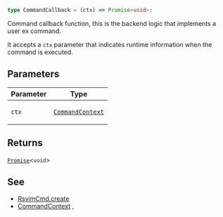 ```ts
type CommandCallback = (ctx) => Promise<void>;
```

Command callback function, this is the backend logic that implements a user ex command.

It accepts a `ctx` parameter that indicates runtime information when the command is executed.

## Parameters

<table>
<thead>
<tr>
<th>Parameter</th>
<th>Type</th>
</tr>
</thead>
<tbody>
<tr>
<td>

`ctx`

</td>
<td>

[`CommandContext`](CommandContext.md)

</td>
</tr>
</tbody>
</table>

## Returns

[`Promise`](https://developer.mozilla.org/docs/Web/JavaScript/Reference/Global_Objects/Promise)\<`void`\>

## See

 - [RsvimCmd.create](../../../classes/RsvimCmd.md#create)
 - [CommandContext](CommandContext.md)
,
